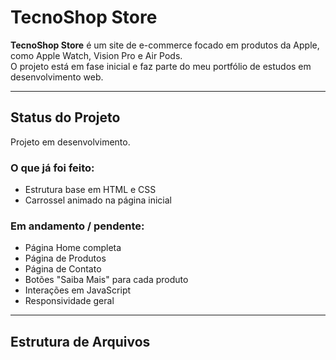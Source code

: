 # TecnoShop Store

**TecnoShop Store** é um site de e-commerce focado em produtos da Apple, como Apple Watch, Vision Pro e Air Pods.  
O projeto está em fase inicial e faz parte do meu portfólio de estudos em desenvolvimento web.

---

## Status do Projeto

Projeto em desenvolvimento.

### O que já foi feito:
- Estrutura base em HTML e CSS
- Carrossel animado na página inicial

### Em andamento / pendente:
- Página Home completa
- Página de Produtos
- Página de Contato
- Botões "Saiba Mais" para cada produto
- Interações em JavaScript
- Responsividade geral

---

## Estrutura de Arquivos

